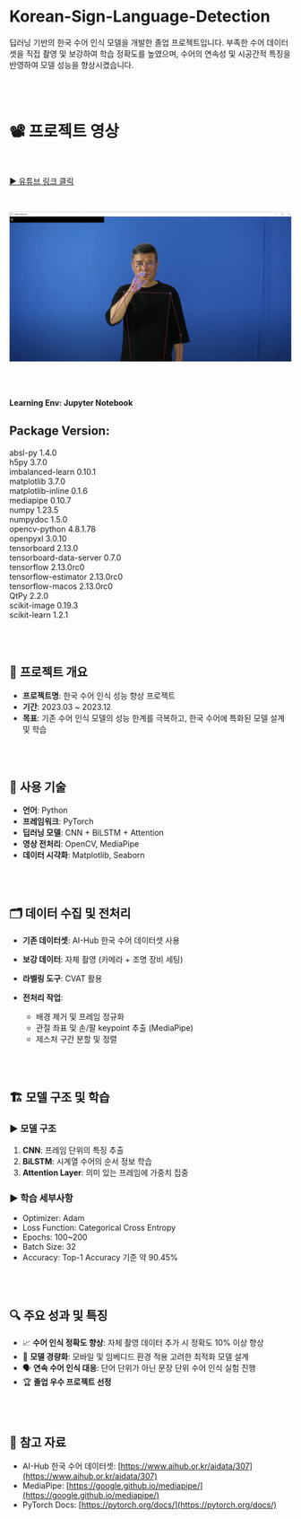# Korean-Sign-Language-Detection
딥러닝 기반의 한국 수어 인식 모델을 개발한 졸업 프로젝트입니다. 부족한 수어 데이터셋을 직접 촬영 및 보강하여 학습 정확도를 높였으며, 수어의 연속성 및 시공간적 특징을 반영하여 모델 성능을 향상시켰습니다.

<br/><br/>

# 📽 프로젝트 영상

<br/>

[▶️ 유튜브 링크 클릭](https://youtu.be/W0w3K3NxXkQ?si=CU8WiGKR3jW8qP1j)

<br/>

![유튜브 이미지](KSL.png)


<br/><br/>

**Learning Env: Jupyter Notebook**
## Package Version: <br/>
absl-py                       1.4.0 <br/>
h5py                          3.7.0 <br/>
imbalanced-learn              0.10.1 <br/>
matplotlib                    3.7.0 <br/>
matplotlib-inline             0.1.6 <br/>
mediapipe                     0.10.7 <br/>
numpy                         1.23.5 <br/>
numpydoc                      1.5.0 <br/>
opencv-python                 4.8.1.78 <br/>
openpyxl                      3.0.10 <br/>
tensorboard                   2.13.0 <br/>
tensorboard-data-server       0.7.0 <br/>
tensorflow                    2.13.0rc0 <br/>
tensorflow-estimator          2.13.0rc0 <br/>
tensorflow-macos              2.13.0rc0 <br/>
QtPy                          2.2.0 <br/>
scikit-image                  0.19.3 <br/>
scikit-learn                  1.2.1 <br/>


<br/><br/>

## 📌 프로젝트 개요

* **프로젝트명**: 한국 수어 인식 성능 향상 프로젝트
* **기간**: 2023.03 \~ 2023.12
* **목표**: 기존 수어 인식 모델의 성능 한계를 극복하고, 한국 수어에 특화된 모델 설계 및 학습

<br/><br/>

## 🧠 사용 기술

* **언어**: Python
* **프레임워크**: PyTorch
* **딥러닝 모델**: CNN + BiLSTM + Attention
* **영상 전처리**: OpenCV, MediaPipe
* **데이터 시각화**: Matplotlib, Seaborn

<br/><br/>

## 🗂 데이터 수집 및 전처리

* **기존 데이터셋**: AI-Hub 한국 수어 데이터셋 사용
* **보강 데이터**: 자체 촬영 (카메라 + 조명 장비 세팅)
* **라벨링 도구**: CVAT 활용
* **전처리 작업**:

  * 배경 제거 및 프레임 정규화
  * 관절 좌표 및 손/팔 keypoint 추출 (MediaPipe)
  * 제스처 구간 분할 및 정렬

<br/><br/>

## 🏗 모델 구조 및 학습

### ▶ 모델 구조

1. **CNN**: 프레임 단위의 특징 추출
2. **BiLSTM**: 시계열 수어의 순서 정보 학습
3. **Attention Layer**: 의미 있는 프레임에 가중치 집중

### ▶ 학습 세부사항

* Optimizer: Adam
* Loss Function: Categorical Cross Entropy
* Epochs: 100\~200
* Batch Size: 32
* Accuracy: Top-1 Accuracy 기준 약 90.45%

<br/><br/>

## 🔍 주요 성과 및 특징

* 📈 **수어 인식 정확도 향상**: 자체 촬영 데이터 추가 시 정확도 10% 이상 향상
* 🧩 **모델 경량화**: 모바일 및 임베디드 환경 적용 고려한 최적화 모델 설계
* 🗣 **연속 수어 인식 대응**: 단어 단위가 아닌 문장 단위 수어 인식 실험 진행
* 🏆 **졸업 우수 프로젝트 선정**


<br/><br/>

## 🔗 참고 자료

* AI-Hub 한국 수어 데이터셋: [https://www.aihub.or.kr/aidata/307](https://www.aihub.or.kr/aidata/307)
* MediaPipe: [https://google.github.io/mediapipe/](https://google.github.io/mediapipe/)
* PyTorch Docs: [https://pytorch.org/docs/](https://pytorch.org/docs/)

<br/><br/>

